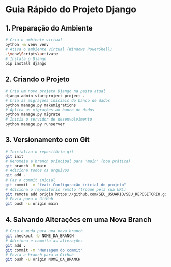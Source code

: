 # Guia Rápido do Projeto Django

## 1. Preparação do Ambiente

```sh
# Cria o ambiente virtual
python -m venv venv
# Ativa o ambiente virtual (Windows PowerShell)
.\venv\Scripts\activate
# Instala o Django
pip install django
```

## 2. Criando o Projeto

```sh
# Cria um novo projeto Django na pasta atual
django-admin startproject project .
# Cria as migrações iniciais do banco de dados
python manage.py makemigrations
# Aplica as migrações ao banco de dados
python manage.py migrate
# Inicia o servidor de desenvolvimento
python manage.py runserver
```

## 3. Versionamento com Git

```sh
# Inicializa o repositório git
git init
# Renomeia a branch principal para 'main' (boa prática)
git branch -M main
# Adiciona todos os arquivos
git add .
# Faz o commit inicial
git commit -m "feat: Configuração inicial do projeto"
# Adiciona o repositório remoto (troque pela sua URL)
git remote add origin https://github.com/SEU_USUARIO/SEU_REPOSITORIO.git
# Envia para o GitHub
git push -u origin main
```

## 4. Salvando Alterações em uma Nova Branch

```sh
# Cria e muda para uma nova branch
git checkout -b NOME_DA_BRANCH
# Adiciona e commita as alterações
git add .
git commit -m "Mensagem do commit"
# Envia a branch para o GitHub
git push -u origin NOME_DA_BRANCH
```
